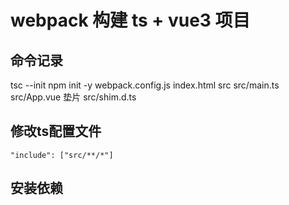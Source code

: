 # webpack 构建 ts + vue3 项目

## 命令记录
tsc --init
npm init -y
webpack.config.js
index.html
src
src/main.ts
src/App.vue
垫片
src/shim.d.ts

## 修改ts配置文件
`"include": ["src/**/*"]`

## 安装依赖
